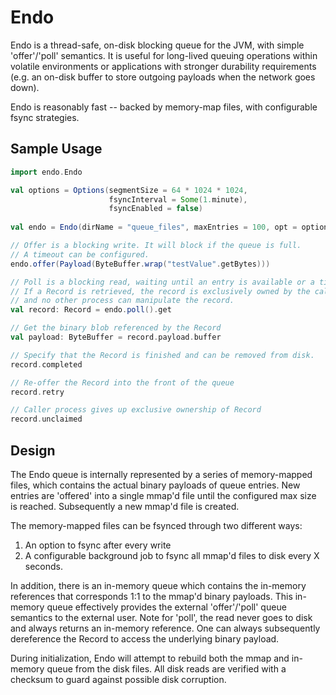 # Endo

Endo is a thread-safe, on-disk blocking queue for the JVM, with simple 'offer'/'poll' semantics. 
It is useful for long-lived queuing operations within volatile environments or applications with 
stronger durability requirements (e.g. an on-disk buffer to store outgoing payloads when the
network goes down).

Endo is reasonably fast -- backed by memory-map files, with configurable fsync strategies.

## Sample Usage

```scala
import endo.Endo

val options = Options(segmentSize = 64 * 1024 * 1024, 
                      fsyncInterval = Some(1.minute), 
                      fsyncEnabled = false)
                      
val endo = Endo(dirName = "queue_files", maxEntries = 100, opt = options)

// Offer is a blocking write. It will block if the queue is full. 
// A timeout can be configured.
endo.offer(Payload(ByteBuffer.wrap("testValue".getBytes)))

// Poll is a blocking read, waiting until an entry is available or a timeout occurs.
// If a Record is retrieved, the record is exclusively owned by the caller process 
// and no other process can manipulate the record.
val record: Record = endo.poll().get

// Get the binary blob referenced by the Record
val payload: ByteBuffer = record.payload.buffer 

// Specify that the Record is finished and can be removed from disk.
record.completed 

// Re-offer the Record into the front of the queue
record.retry 

// Caller process gives up exclusive ownership of Record
record.unclaimed
```

## Design

The Endo queue is internally represented by a series of memory-mapped files, which contains the 
actual binary payloads of queue entries. New entries are 'offered' into a single mmap'd file until the
configured max size is reached. Subsequently a new mmap'd file is created. 

The memory-mapped files can be fsynced through two different ways: 
  1. An option to fsync after every write 
  2. A configurable background job to fsync all mmap'd files to disk every X seconds.
  
In addition, there is an in-memory queue which contains the in-memory references that 
corresponds 1:1 to the mmap'd binary payloads. This in-memory queue effectively provides the
external 'offer'/'poll' queue semantics to the external user. Note for 'poll', the read never goes 
to disk and always returns an in-memory reference. One can always subsequently dereference the Record
to access the underlying binary payload.

During initialization, Endo will attempt to rebuild both the mmap and in-memory queue from the disk files.
All disk reads are verified with a checksum to guard against possible disk corruption.

